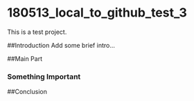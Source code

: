 # 180513_local_to_github_test_3


This is a test project.

##Introduction
Add some brief intro...


##Main Part
### Something Important

##Conclusion